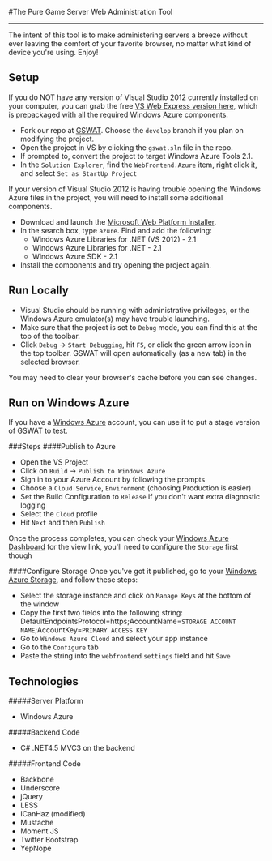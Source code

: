 #The Pure Game Server Web Administration Tool
***
The intent of this tool is to make administering servers a breeze without ever leaving the comfort of your favorite browser, no matter what kind of device you're using. Enjoy!

## Setup

If you do NOT have any version of Visual Studio 2012 currently installed on your computer,  you can grab the free [VS Web Express version here](http://www.microsoft.com/visualstudio/eng/downloads#d-express-web), which is prepackaged with all the required Windows Azure components.

* Fork our repo at [GSWAT](https://github.com/Pure-Battlefield/gswat). Choose the `develop` branch if you plan on modifying the project.
* Open the project in VS by clicking the `gswat.sln` file in the repo.
* If prompted to, convert the project to target Windows Azure Tools 2.1.
* In the `Solution Explorer`, find the `WebFrontend.Azure` item, right click it, and select `Set as StartUp Project`

If your version of Visual Studio 2012 is having trouble opening the Windows Azure files in the project, you will need to install some additional components.

* Download and launch the [Microsoft Web Platform Installer](http://www.microsoft.com/web/downloads/platform.aspx "MS Web Platform Installer").
* In the search box, type `azure`. Find and add the following:
	* Windows Azure Libraries for .NET (VS 2012) - 2.1
	* Windows Azure Libraries for .NET - 2.1
	* Windows Azure SDK - 2.1
* Install the components and try opening the project again.

## Run Locally

* Visual Studio should be running with administrative privileges, or the Windows Azure emulator(s) may have trouble launching. 
* Make sure that the project is set to `Debug` mode, you can find this at the top of the toolbar.
* Click `Debug` -> `Start Debugging`, hit `F5`, or click the green arrow icon in the top toolbar. GSWAT will open automatically (as a new tab) in the selected browser.

You may need to clear your browser's cache before you can see changes.

## Run on Windows Azure

If you have a [Windows Azure](windowsazure.com) account, you can use it to put a stage version of GSWAT to test.

###Steps
####Publish to Azure
* Open the VS Project
* Click on `Build` -> `Publish to Windows Azure`
* Sign in to your Azure Account by following the prompts
* Choose a `Cloud Service`, `Environment` (choosing Production is easier)
* Set the Build Configuration to `Release` if you don't want extra diagnostic logging
* Select the `Cloud` profile
* Hit `Next` and then `Publish`

Once the process completes, you can check your [Windows Azure Dashboard](https://manage.windowsazure.com/#Workspace/All/dashboard) for the view link, you'll need to configure the `Storage` first though

####Configure Storage
Once you've got it published, go to your [Windows Azure Storage](https://manage.windowsazure.com/#Workspace/StorageExtension/storage), and follow these steps:
* Select the storage instance and click on `Manage Keys` at the bottom of the window
* Copy the first two fields into the following string: DefaultEndpointsProtocol=https;AccountName=`STORAGE ACCOUNT NAME`;AccountKey=`PRIMARY ACCESS KEY`
* Go to `Windows Azure Cloud` and select your app instance
* Go to the `Configure` tab
* Paste the string into the `webfrontend` `settings` field and hit `Save`

## Technologies

#####Server Platform
* Windows Azure
 
#####Backend Code
* C# .NET4.5 MVC3 on the backend

#####Frontend Code
* Backbone
* Underscore
* jQuery
* LESS
* ICanHaz (modified)
* Mustache
* Moment JS
* Twitter Bootstrap
* YepNope
